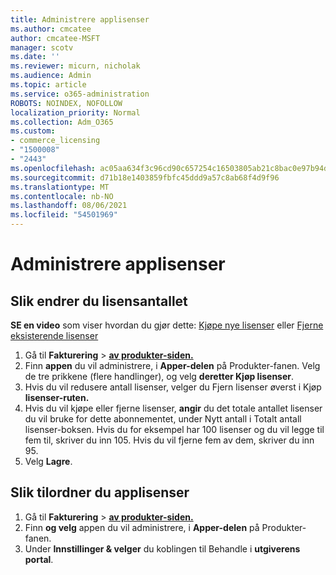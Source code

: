 ```yaml
---
title: Administrere applisenser
ms.author: cmcatee
author: cmcatee-MSFT
manager: scotv
ms.date: ''
ms.reviewer: micurn, nicholak
ms.audience: Admin
ms.topic: article
ms.service: o365-administration
ROBOTS: NOINDEX, NOFOLLOW
localization_priority: Normal
ms.collection: Adm_O365
ms.custom:
- commerce_licensing
- "1500008"
- "2443"
ms.openlocfilehash: ac05aa634f3c96cd90c657254c16503805ab21c8bac0e97b94d2e3021a4a62c4
ms.sourcegitcommit: d71b18e1403859fbfc45ddd9a57c8ab68f4d9f96
ms.translationtype: MT
ms.contentlocale: nb-NO
ms.lasthandoff: 08/06/2021
ms.locfileid: "54501969"
---
```

# <a name="manage-app-licenses"></a>Administrere applisenser

## <a name="to-change-license-quantity"></a>Slik endrer du lisensantallet

**SE en video** som viser hvordan du gjør dette: [Kjøpe nye lisenser](https://go.microsoft.com/fwlink/p/?linkid=2154857) eller [Fjerne eksisterende lisenser](https://go.microsoft.com/fwlink/p/?linkid=2154938)

1. Gå til **Fakturering**  >  **[av produkter-siden.](https://go.microsoft.com/fwlink/p/?linkid=842054)**
2. Finn **appen** du vil administrere, i **Apper-delen** på Produkter-fanen. Velg de tre prikkene (flere handlinger), og velg **deretter Kjøp lisenser**.
3. Hvis du vil redusere antall lisenser, velger  du Fjern lisenser øverst i Kjøp **lisenser-ruten.**
4. Hvis du vil kjøpe eller fjerne  lisenser, **angir** du det totale antallet lisenser du vil bruke for dette abonnementet, under Nytt antall i Totalt antall lisenser-boksen. Hvis du for eksempel har 100 lisenser og du vil legge til fem til, skriver du inn 105. Hvis du vil fjerne fem av dem, skriver du inn 95.
5. Velg **Lagre**.

## <a name="to-assign-app-licenses"></a>Slik tilordner du applisenser

1. Gå til **Fakturering**  >  **[av produkter-siden.](https://go.microsoft.com/fwlink/p/?linkid=842054)**
2. Finn **og velg** appen du vil administrere, i **Apper-delen** på Produkter-fanen.
3. Under **Innstillinger & velger** du koblingen til Behandle i **utgiverens portal**.